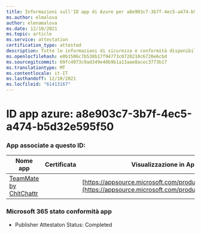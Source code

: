 ```yaml
---
title: Informazioni sull'ID app di Azure per a8e903c7-3b7f-4ec5-a474-b5d32e595f50
ms.author: elmalova
author: elenamalova
ms.date: 12/10/2021
ms.topic: article
ms.service: attestation
certification_type: attested
description: Tutte le informazioni di sicurezza e conformità disponibili per a8e903c7-3b7f-4ec5-a474-b5d32e595f50.
ms.openlocfilehash: e0b1506c7b538b17f94773c0728210c6720e6cbd
ms.sourcegitcommit: 69fc4973c9ad349e40b9b1a13aae8acec3773b17
ms.translationtype: MT
ms.contentlocale: it-IT
ms.lasthandoff: 12/10/2021
ms.locfileid: "61413167"
---
```

# <a name="azure-app-id-a8e903c7-3b7f-4ec5-a474-b5d32e595f50"></a>ID app azure: a8e903c7-3b7f-4ec5-a474-b5d32e595f50


### <a name="apps-associated-with-this-id"></a>App associate a questo ID:
| **Nome app** | **Certificata** | **Visualizzazione in AppSource** |
|--------------|---------------|-----------------------|
| [TeamMate by ChitChattr](https://docs.microsoft.com/microsoft-365-app-certification/forward/WA200002530) |  | [https://appsource.microsoft.com/product/office/WA200002530](https://appsource.microsoft.com/product/office/WA200002530) |

### <a name="microsoft-365-app-compliance-status"></a>Microsoft 365 stato conformità app
- Publisher Attestaton Status: Completed
